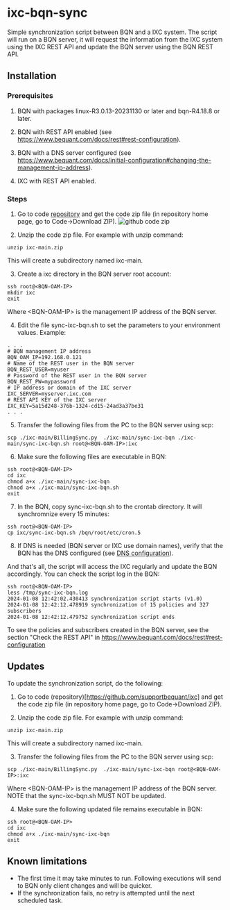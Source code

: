 
# ixc-bqn-sync

Simple synchronization script between BQN and a IXC system. The script
will run on a BQN server, it will request the information from the IXC system
using the IXC REST API and update the BQN server using the BQN REST API.

## Installation

### Prerequisites

1. BQN with packages linux-R3.0.13-20231130 or later and bqn-R4.18.8 or later.

2. BQN with REST API enabled (see https://www.bequant.com/docs/rest#rest-configuration).

3. BQN with a DNS server configured (see https://www.bequant.com/docs/initial-configuration#changing-the-management-ip-address).

4. IXC with REST API enabled.

### Steps

1. Go to code [repository](https://github.com/supportbequant/ixc) and get the code zip file (in repository home page, go to Code->Download ZIP).
![github code zip](github-ixc-get-zip.png)

2. Unzip the code zip file. For example with unzip command:
```
unzip ixc-main.zip
```
This will create a subdirectory named ixc-main.

3. Create a ixc directory in the BQN server root account:
```
ssh root@<BQN-OAM-IP>
mkdir ixc
exit
```
Where \<BQN-OAM-IP\> is the management IP address of the BQN server.

4. Edit the file sync-ixc-bqn.sh to set the parameters to your environment values.
Example:
```
. . .
# BQN management IP address
BQN_OAM_IP=192.168.0.121
# Name of the REST user in the BQN server
BQN_REST_USER=myuser
# Password of the REST user in the BQN server
BQN_REST_PW=mypassword
# IP address or domain of the IXC server
IXC_SERVER=myserver.ixc.com
# REST API KEY of the IXC server
IXC_KEY=5a15d248-376b-1324-cd15-24ad3a37be31
. . .
```

5. Transfer the following files from the PC to the BQN server using scp:
```
scp ./ixc-main/BillingSync.py  ./ixc-main/sync-ixc-bqn ./ixc-main/sync-ixc-bqn.sh root@<BQN-OAM-IP>:ixc
```

6. Make sure the following files are executable in BQN:
```
ssh root@<BQN-OAM-IP>
cd ixc
chmod a+x ./ixc-main/sync-ixc-bqn
chnod a+x ./ixc-main/sync-ixc-bqn.sh
exit
```

7. In the BQN, copy sync-ixc-bqn.sh to the crontab directory. It will synchromnize every 15 minutes:
```
ssh root@<BQN-OAM-IP>
cp ixc/sync-ixc-bqn.sh /bqn/root/etc/cron.5
``` 
8. If DNS is needed (BQN server or IXC use domain names), verify that the BQN has the DNS configured (see [DNS configuration](https://www.bequant.com/docs/initial-configuration#changing-the-management-ip-address)).

And that's all, the script will access the IXC regularly and update the BQN accordingly.
You can check the script log in the BQN:

```
ssh root@<BQN-OAM-IP>
less /tmp/sync-ixc-bqn.log
2024-01-08 12:42:02.430413 synchronization script starts (v1.0)
2024-01-08 12:42:12.478919 synchronization of 15 policies and 327 subscribers
2024-01-08 12:42:12.479752 synchronization script ends
```

To see the policies and subscribers created in the BQN server, see the section
"Check the REST API" in https://www.bequant.com/docs/rest#rest-configuration


## Updates

To update the synchronization script, do the following:

1. Go to code (repository)[https://github.com/supportbequant/ixc] and get the code zip file (in repository home page, go to Code->Download ZIP).

2. Unzip the code zip file. For example with unzip command:
```
unzip ixc-main.zip
```
This will create a subdirectory named ixc-main.

3. Transfer the following files from the PC to the BQN server using scp:
```
scp ./ixc-main/BillingSync.py  ./ixc-main/sync-ixc-bqn root@<BQN-OAM-IP>:ixc
```
Where \<BQN-OAM-IP\> is the management IP address of the BQN server. NOTE 
that the sync-ixc-bqn.sh MUST NOT be updated.

4. Make sure the following updated file remains executable in BQN:
```
ssh root@<BQN-OAM-IP>
cd ixc
chmod a+x ./ixc-main/sync-ixc-bqn
exit
```

## Known limitations

- The first time it may take minutes to run. Following executions will send to BQN only client changes and will be quicker.
- If the synchronization fails, no retry is attempted until the next scheduled task.



